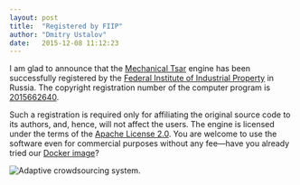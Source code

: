 ```yaml
---
layout: post
title:  "Registered by FIIP"
author: "Dmitry Ustalov"
date:   2015-12-08 11:12:23
---
```


<div class="pure-g">
<div class="pure-u-1 pure-u-md-1-2">
<p>I am glad to announce that the <a href="/">Mechanical Tsar</a> engine has been successfully registered by the <a href="http://www1.fips.ru/wps/wcm/connect/content_en/en/">Federal Institute of Industrial Property</a> in Russia. The copyright registration number of the computer program is <a href="http://www1.fips.ru/fips_servl/fips_servlet?DB=EVM&amp;DocNumber=2015662640">2015662640</a>.</p>
<p>Such a registration is required only for affiliating the original source code to its authors, and, hence, will not affect the users. The engine is licensed under the terms of the <a href="http://www.apache.org/licenses/LICENSE-2.0">Apache License 2.0</a>. You are welcome to use the software even for commercial purposes without any fee—have you already tried our <a href="https://github.com/mtsar/mtsar/wiki/Running-on-Docker">Docker image</a>?</p>
</div>
<div class="pure-u-1 pure-u-md-1-2 align-center">
<img style="max-height: 20em" src="https://media.githubusercontent.com/media/mtsar/mtsar.github.io/master/media/20151208_fiip.jpg" alt="Adaptive crowdsourcing system.">
</div>
</div>
